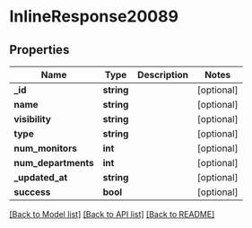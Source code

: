 # InlineResponse20089

## Properties
Name | Type | Description | Notes
------------ | ------------- | ------------- | -------------
**_id** | **string** |  | [optional] 
**name** | **string** |  | [optional] 
**visibility** | **string** |  | [optional] 
**type** | **string** |  | [optional] 
**num_monitors** | **int** |  | [optional] 
**num_departments** | **int** |  | [optional] 
**_updated_at** | **string** |  | [optional] 
**success** | **bool** |  | [optional] 

[[Back to Model list]](../../README.md#documentation-for-models) [[Back to API list]](../../README.md#documentation-for-api-endpoints) [[Back to README]](../../README.md)

